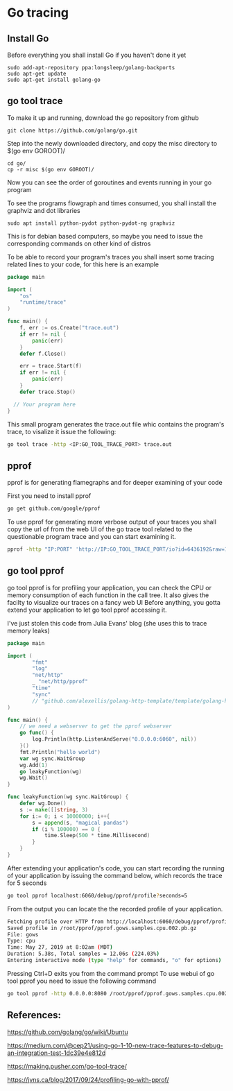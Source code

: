 # Go tracing

## Install Go

Before everything you shall install Go if you haven't done it yet
```
sudo add-apt-repository ppa:longsleep/golang-backports
sudo apt-get update
sudo apt-get install golang-go
```

## go tool trace
To make it up and running, download the go repository from github
```
git clone https://github.com/golang/go.git
```
Step into the newly downloaded directory, and copy the misc directory to $(go env GOROOT)/
```
cd go/
cp -r misc $(go env GOROOT)/
```
Now you can see the order of goroutines and events running in your go program

To see the programs flowgraph and times consumed, you shall install the graphviz and dot libraries
```
sudo apt install python-pydot python-pydot-ng graphviz 
```
This is for debian based computers, so maybe you need to issue the corresponding commands on other kind of distros

To be able to record your program's traces you shall insert some tracing related lines to your code, for this here is an example

```go
package main

import (
	"os"
	"runtime/trace"
)

func main() {
	f, err := os.Create("trace.out")
	if err != nil {
		panic(err)
	}
	defer f.Close()

	err = trace.Start(f)
	if err != nil {
		panic(err)
	}
	defer trace.Stop()

  // Your program here
}
```
This small program generates the trace.out file whic contains the program's trace, to visalize it issue the following:
```bash
go tool trace -http <IP:GO_TOOL_TRACE_PORT> trace.out
```

## pprof

pprof is for generating flamegraphs and for deeper examining of your code

First you need to install pprof
```bash
go get github.com/google/pprof
```

To use pprof for generating more verbose output of your traces you shall copy the url of from the web UI of the go trace tool related to the questionable program trace and you can start examining it.
```bash
pprof -http "IP:PORT" 'http://IP:GO_TOOL_TRACE_PORT/io?id=6436192&raw=1'
```

## go tool pprof

go tool pprof is for profiling your application, you can check the CPU or memory consumption of each function in the call tree. It also gives the facilty to visualize our traces on a fancy web UI
Before anything, you gotta extend your application to let go tool pprof accessing it.

I've just stolen this code from Julia Evans' blog (she uses this to trace memory leaks)

```go
package main

import (
        "fmt"
        "log"
        "net/http"
        _ "net/http/pprof"
        "time"
        "sync"
        // "github.com/alexellis/golang-http-template/template/golang-http/function"
)

func main() {
    // we need a webserver to get the pprof webserver
    go func() {
        log.Println(http.ListenAndServe("0.0.0.0:6060", nil))
    }()
    fmt.Println("hello world")
    var wg sync.WaitGroup
    wg.Add(1)
    go leakyFunction(wg)
    wg.Wait()
}

func leakyFunction(wg sync.WaitGroup) {
    defer wg.Done()
    s := make([]string, 3)
    for i:= 0; i < 10000000; i++{
        s = append(s, "magical pandas")
        if (i % 100000) == 0 {
            time.Sleep(500 * time.Millisecond)
        }
    }
}
```

After extending your application's code, you can start recording the running of your application by issuing the command below, which records the trace for 5 seconds
```bash
go tool pprof localhost:6060/debug/pprof/profile?seconds=5
```
From the output you can locate the the recorded profile of your application.
```bash
Fetching profile over HTTP from http://localhost:6060/debug/pprof/profile?seconds=5
Saved profile in /root/pprof/pprof.gows.samples.cpu.002.pb.gz
File: gows
Type: cpu
Time: May 27, 2019 at 8:02am (MDT)
Duration: 5.38s, Total samples = 12.06s (224.03%)
Entering interactive mode (type "help" for commands, "o" for options)
```
Pressing Ctrl+D exits you from the command prompt
To use webui of go tool pprof you need to issue the following command

```bash
go tool pprof -http 0.0.0.0:8080 /root/pprof/pprof.gows.samples.cpu.002.pb.gz
```

## References:
https://github.com/golang/go/wiki/Ubuntu

https://medium.com/@cep21/using-go-1-10-new-trace-features-to-debug-an-integration-test-1dc39e4e812d

https://making.pusher.com/go-tool-trace/

https://jvns.ca/blog/2017/09/24/profiling-go-with-pprof/
